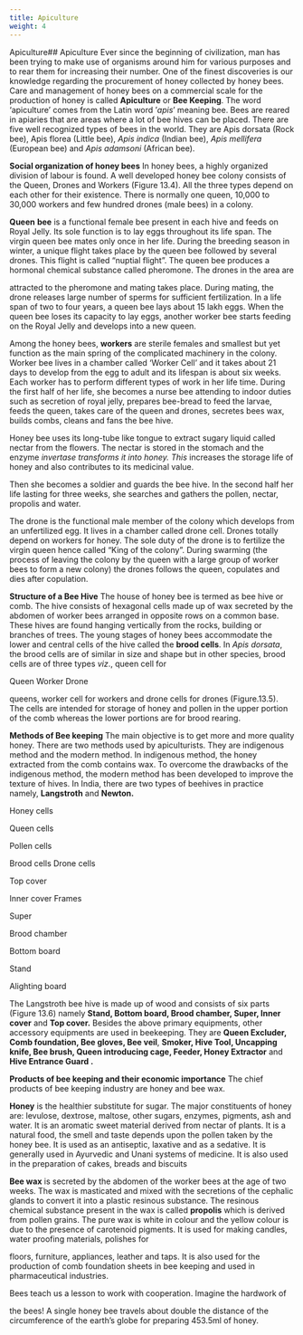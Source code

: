 ```yaml
---
title: Apiculture
weight: 4
---
```


Apiculture## Apiculture
 Ever since the beginning of civilization, man has been trying to make use of organisms around him for various purposes and to rear them for increasing their number. One of the finest discoveries is our knowledge regarding the procurement of honey collected by honey bees. Care and management of honey bees on a commercial scale for the production of honey is called **Apiculture** or **Bee Keeping**. The word ‘apiculture’ comes from the Latin word ’_apis_’ meaning bee. Bees are reared in apiaries that are areas where a lot of bee hives can be placed. There are five well recognized types of bees in the world. They are Apis dorsata (Rock bee), Apis florea (Little bee), _Apis indica_ (Indian bee), _Apis mellifera_ (European bee) and _Apis adamsoni_ (African bee).

**Social organization of honey bees** In honey bees, a highly organized division of labour is found. A well developed honey bee colony consists of the Queen, Drones and Workers (Figure 13.4). All the three types depend on each other for their existence. There is normally one queen, 10,000 to 30,000 workers and few hundred drones (male bees) in a colony.

**Queen** **bee** is a functional female bee present in each hive and feeds on Royal Jelly. Its sole function is to lay eggs throughout its life span. The virgin queen bee mates only once in her life. During the breeding season in winter, a unique flight takes place by the queen bee followed by several drones. This flight is called “nuptial flight”. The queen bee produces a hormonal chemical substance called pheromone. The drones in the area are  

attracted to the pheromone and mating takes place. During mating, the drone releases large number of sperms for sufficient fertilization. In a life span of two to four years, a queen bee lays about 15 lakh eggs. When the queen bee loses its capacity to lay eggs, another worker bee starts feeding on the Royal Jelly and develops into a new queen.

Among the honey bees, **workers** are sterile females and smallest but yet function as the main spring of the complicated machinery in the colony. Worker bee lives in a chamber called ‘Worker Cell’ and it takes about 21 days to develop from the egg to adult and its lifespan is about six weeks. Each worker has to perform different types of work in her life time. During the first half of her life, she becomes a nurse bee attending to indoor duties such as secretion of royal jelly, prepares bee-bread to feed the larvae, feeds the queen, takes care of the queen and drones, secretes bees wax, builds combs, cleans and fans the bee hive.

Honey bee uses its long-tube like tongue to extract sugary liquid called nectar from the flowers. The nectar is stored in the stomach and the enzyme _invertase transforms it into honey. This_ increases the storage life of honey and also contributes to its medicinal value.




  

Then she becomes a soldier and guards the bee hive. In the second half her life lasting for three weeks, she searches and gathers the pollen, nectar, propolis and water.

The drone is the functional male member of the colony which develops from an unfertilized egg. It lives in a chamber called drone cell. Drones totally depend on workers for honey. The sole duty of the drone is to fertilize the virgin queen hence called “King of the colony”. During swarming (the process of leaving the colony by the queen with a large group of worker bees to form a new colony) the drones follows the queen, copulates and dies after copulation.

**Structure of a Bee Hive** The house of honey bee is termed as bee hive or comb. The hive consists of hexagonal cells made up of wax secreted by the abdomen of worker bees arranged in opposite rows on a common base. These hives are found hanging vertically from the rocks, building or branches of trees. The young stages of honey bees accommodate the lower and central cells of the hive called the **brood cells**. In _Apis dorsata_, the brood cells are of similar in size and shape but in other species, brood cells are of three types _viz_., queen cell for

Queen Worker Drone




queens, worker cell for workers and drone cells for drones (Figure.13.5). The cells are intended for storage of honey and pollen in the upper portion of the comb whereas the lower portions are for brood rearing.

**Methods of Bee keeping** The main objective is to get more and more quality honey. There are two methods used by apiculturists. They are indigenous method and the modern method. In indigenous method, the honey extracted from the comb contains wax. To overcome the drawbacks of the indigenous method, the modern method has been developed to improve the texture of hives. In India, there are two types of beehives in practice namely, **Langstroth** and **Newton.**

Honey cells

Queen cells

Pollen cells

Brood cells Drone cells







Top cover

Inner cover Frames

Super

Brood chamber

Bottom board

Stand

Alighting board




  

The Langstroth bee hive is made up of wood and consists of six parts (Figure 13.6) namely **Stand, Bottom board, Brood chamber, Super, Inner cover** and **Top cover.** Besides the above primary equipments, other accessory equipments are used in beekeeping. They are **Queen Excluder, Comb foundation, Bee gloves, Bee veil**, **Smoker, Hive Tool, Uncapping knife, Bee brush, Queen introducing cage, Feeder, Honey Extractor** and **Hive Entrance Guard .**

**Products of bee keeping and their economic importance** The chief products of bee keeping industry are honey and bee wax.

**Honey** is the healthier substitute for sugar. The major constituents of honey are: levulose, dextrose, maltose, other sugars, enzymes, pigments, ash and water. It is an aromatic sweet material derived from nectar of plants. It is a natural food, the smell and taste depends upon the pollen taken by the honey bee. It is used as an antiseptic, laxative and as a sedative. It is generally used in Ayurvedic and Unani systems of medicine. It is also used in the preparation of cakes, breads and biscuits

**Bee wax** is secreted by the abdomen of the worker bees at the age of two weeks. The wax is masticated and mixed with the secretions of the cephalic glands to convert it into a plastic resinous substance. The resinous chemical substance present in the wax is called **propolis** which is derived from pollen grains. The pure wax is white in colour and the yellow colour is due to the presence of carotenoid pigments. It is used for making candles, water proofing materials, polishes for  

floors, furniture, appliances, leather and taps. It is also used for the production of comb foundation sheets in bee keeping and used in pharmaceutical industries.

Bees teach us a lesson to work with cooperation. Imagine the hardwork of

the bees! A single honey bee travels about double the distance of the circumference of the earth’s globe for preparing 453.5ml of honey.

